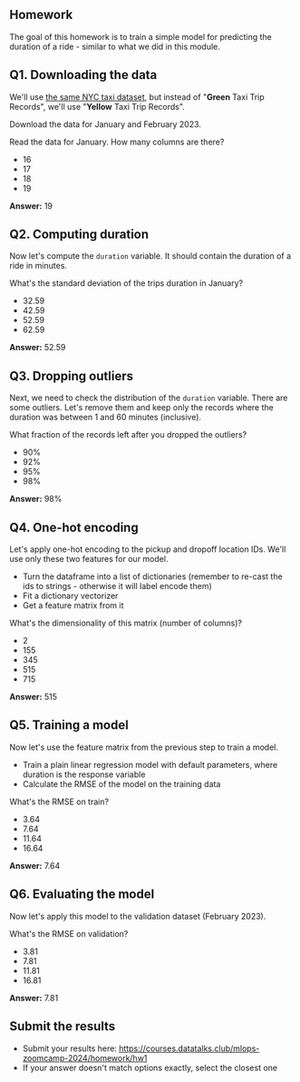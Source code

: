 ## Homework

The goal of this homework is to train a simple model for predicting the duration of a ride - similar to what we did in this module.


## Q1. Downloading the data

We'll use [the same NYC taxi dataset](https://www1.nyc.gov/site/tlc/about/tlc-trip-record-data.page),
but instead of "**Green** Taxi Trip Records", we'll use "**Yellow** Taxi Trip Records".

Download the data for January and February 2023.

Read the data for January. How many columns are there?

* 16
* 17
* 18
* 19

**Answer:** 19

## Q2. Computing duration

Now let's compute the `duration` variable. It should contain the duration of a ride in minutes. 

What's the standard deviation of the trips duration in January?

* 32.59
* 42.59
* 52.59
* 62.59

**Answer:** 52.59

## Q3. Dropping outliers

Next, we need to check the distribution of the `duration` variable. There are some outliers. Let's remove them and keep only the records where the duration was between 1 and 60 minutes (inclusive).

What fraction of the records left after you dropped the outliers?

* 90%
* 92%
* 95%
* 98%

**Answer:** 98%

## Q4. One-hot encoding

Let's apply one-hot encoding to the pickup and dropoff location IDs. We'll use only these two features for our model. 

* Turn the dataframe into a list of dictionaries (remember to re-cast the ids to strings - otherwise it will 
  label encode them)
* Fit a dictionary vectorizer 
* Get a feature matrix from it

What's the dimensionality of this matrix (number of columns)?

* 2
* 155
* 345
* 515
* 715

**Answer:** 515

## Q5. Training a model

Now let's use the feature matrix from the previous step to train a model. 

* Train a plain linear regression model with default parameters, where duration is the response variable
* Calculate the RMSE of the model on the training data

What's the RMSE on train?

* 3.64
* 7.64
* 11.64
* 16.64

**Answer:** 7.64

## Q6. Evaluating the model

Now let's apply this model to the validation dataset (February 2023). 

What's the RMSE on validation?

* 3.81
* 7.81
* 11.81
* 16.81

**Answer:** 7.81

## Submit the results

* Submit your results here: https://courses.datatalks.club/mlops-zoomcamp-2024/homework/hw1
* If your answer doesn't match options exactly, select the closest one
